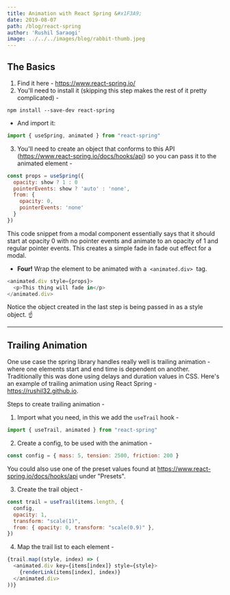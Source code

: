 ```yaml
---
title: Animation with React Spring &#x1F3A9;
date: 2019-08-07
path: /blog/react-spring
author: 'Rushil Saraogi'
image: ../../../images/blog/rabbit-thumb.jpeg
---
```


## The Basics

1. Find it here - https://www.react-spring.io/
2. You'll need to install it (skipping this step makes the rest of it pretty complicated) -

```shell
npm install --save-dev react-spring

```

- And import it:

```javascript
import { useSpring, animated } from "react-spring"
```


3. You'll need to create an object that conforms to this API (https://www.react-spring.io/docs/hooks/api) so you can pass it to the animated element - 

```javascript
const props = useSpring({
  opacity: show ? 1 : 0
  pointerEvents: show ? 'auto' : 'none', 
  from: { 
    opacity: 0, 
    pointerEvents: 'none' 
  } 
})
```
This code snippet from a modal component essentially says that it should start at opacity 0 with no pointer events and animate to an opacity of 1 and regular pointer events. This creates a simple fade in fade out effect for a modal.

- **Four!** Wrap the element to be animated with a &nbsp;`<animated.div>`&nbsp; tag.

```javascript
<animated.div style={props}>
  <p>This thing will fade in</p>
</animated.div>
```
Notice the object created in the last step is being passed in as a style object. &#9757;

---

## Trailing Animation

One use case the spring library handles really well is trailing animation - where one elements start and end time is dependent on another. Traditionally this was done using delays and duration values in CSS. Here's an example of trailing animation using React Spring - https://rushil32.github.io.

Steps to create trailing animation - 

1. Import what you need, in this we add the `useTrail` hook - 

```javascript
import { useTrail, animated } from "react-spring"
```

2. Create a config, to be used with the animation - 

```javascript
const config = { mass: 5, tension: 2500, friction: 200 }
```

You could also use one of the preset values found at https://www.react-spring.io/docs/hooks/api under "Presets".

3. Create the trail object - 

```javascript
const trail = useTrail(items.length, {
  config,
  opacity: 1,
  transform: "scale(1)",
  from: { opacity: 0, transform: "scale(0.9)" },
})
```


4. Map the trail list to each element -

```javascript
{trail.map((style, index) => (
  <animated.div key={items[index]} style={style}>
    {renderLink(items[index], index)}
  </animated.div>
))}
```